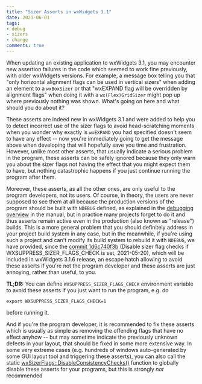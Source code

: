 ```yaml
---
title: "Sizer Asserts in wxWidgets 3.1"
date: 2021-06-01
tags:
- debug
- sizers
- change
comments: true
---
```


When updating an existing application to wxWidgets 3.1, you may encounter new
assertion failures in the code which seemed to work fine previously, with
older wxWidgets versions. For example, a message box telling you that "only
horizontal alignment flags can be used in vertical sizers" when adding an
element to a `wxBoxSizer` or that "wxEXPAND flag will be overridden by
alignment flags" when doing it with a `wx(Flex)GridSizer` might pop up where
previously nothing was shown. What's going on here and what should you do
about it?

These asserts are indeed new in wxWidgets 3.1 and were added to help you to
detect incorrect use of the sizer flags to avoid head-scratching moments when
you wonder why exactly is `wxEXPAND` you had specified doesn't seem to have
any effect -- now you're immediately going to get the message above when
developing that will hopefully save you time and frustration. However, unlike
most other asserts, that usually indicate a serious problem in the program,
these asserts can be safely ignored because they only warn you about the sizer
flags not having the effect that you might expect them to have, but nothing
catastrophic happens if you just continue running the program after them.

Moreover, these asserts, as all the other ones, are only useful to the program
developers, not its users. Of course, in theory, the users are never supposed
to see them at all because the production versions of the program should be
built with `NDEBUG` defined, as explained in the [debugging overview][1] in
the manual, but in practice many projects forget to do it and thus asserts
remain active even in the production (also known as "release") builds. This is
a more general problem that you should definitely address in your project
build system in any case, but in the meanwhile, if you're using such a project
and can't modify its build system to rebuild it with `NDEBUG`, we have
provided, since the [commit 1d6c740f3b][2] (Disable sizer flag checks if
WXSUPPRESS_SIZER_FLAGS_CHECK is set, 2021-05-20), which will be included in
wxWidgets 3.1.6 release, an escape hatch allowing to avoid these asserts if
you're not the program developer and these asserts are just annoying, rather
than useful, to you.

**TL;DR:** You can define `WXSUPPRESS_SIZER_FLAGS_CHECK` environment variable
to avoid these asserts if you just want to run the program, e.g. do
```shell
export WXSUPPRESS_SIZER_FLAGS_CHECK=1
```
before running it.

And if you're the program developer, it is recommended to fix these asserts
which is usually as simple as removing the offending flags that have no effect
anyhow -- but may sometime indicate the previously unknown defects in your
layout, that should be fixed in some more extensive way. In some very extreme
cases (e.g. hundreds of windows auto-generated by some GUI layout tool and
triggering these asserts), you can also call the static
[wxSizerFlags::DisableConsistencyChecks()][3] function to globally disable
these asserts for your programs, but this is strongly _not_ recommended

[1]: https://docs.wxwidgets.org/3.1/overview_debugging.html
[2]: https://github.com/wxWidgets/wxWidgets/commit/1d6c740f3b35def74374505d13ca34d37f7d6808
[3]: https://docs.wxwidgets.org/trunk/classwx_sizer_flags.html#a6c99f94314f84fc8c78cd1d9345b9950
